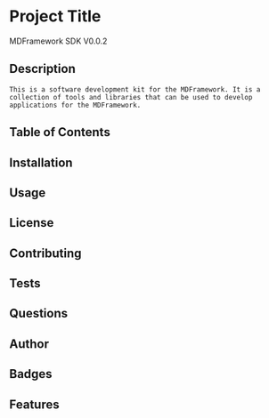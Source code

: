     
  # Project Title
  MDFramework SDK V0.0.2
  ## Description
    This is a software development kit for the MDFramework. It is a collection of tools and libraries that can be used to develop applications for the MDFramework.
  ## Table of Contents

  ## Installation
  ## Usage
  ## License
  ## Contributing
  ## Tests
  ## Questions
  ## Author
  ## Badges
  ## Features

